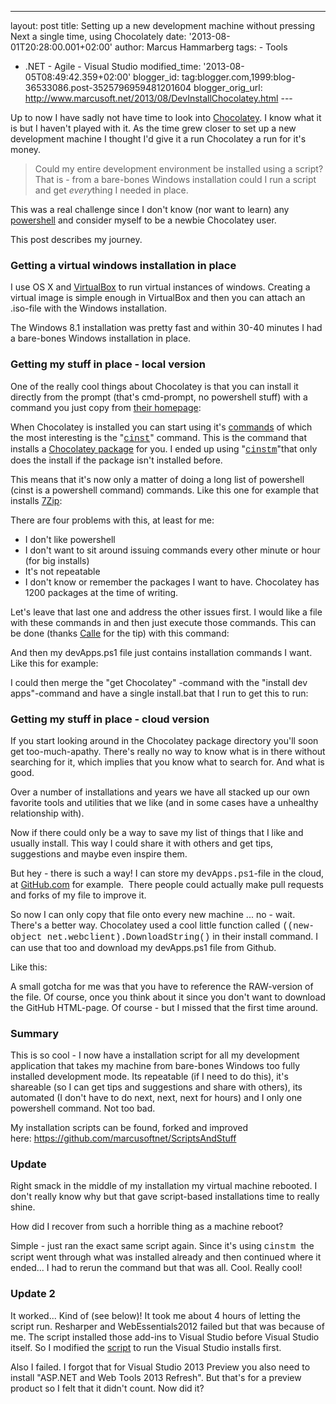 ---
layout: post
title: Setting up a new development machine without
pressing Next a single time, using Chocolately date: '2013-08-01T20:28:00.001+02:00'
author: Marcus Hammarberg
tags: -
Tools
  - .NET - Agile - Visual Studio
modified_time: '2013-08-05T08:49:42.359+02:00'
blogger_id: tag:blogger.com,1999:blog-36533086.post-3525796959481201604
blogger_orig_url: http://www.marcusoft.net/2013/08/DevInstallChocolatey.html ---

<div dir="ltr" style="text-align: left;" trbidi="on">

Up to now I have sadly not have time to look into
<a href="http://chocolatey.org/" target="_blank">Chocolatey</a>. I know
what it is but I haven't played with it. As the time grew closer to set
up a new development machine I thought I'd give it a run Chocolatey a
run for it's money.

> Could my entire development environment be installed using a script?
> That is - from a bare-bones Windows installation could I run a script
> and get *every*thing I needed in place.

This was a real challenge since I don't know (nor want to learn) any
<a href="http://en.wikipedia.org/wiki/Windows_PowerShell"
target="_blank">powershell</a> and consider myself to be a newbie
Chocolatey user.

This post describes my journey.



### Getting a virtual windows installation in place

<div>

I use OS X and
<a href="http://www.virtualbox.org/" target="_blank">VirtualBox</a> to
run virtual instances of windows. Creating a virtual image is simple
enough in VirtualBox and then you can attach an .iso-file with the
Windows installation.

</div>

<div>



</div>

<div>

The Windows 8.1 installation was pretty fast and within 30-40 minutes I
had a bare-bones Windows installation in place. 

</div>

### Getting my stuff in place - local version

<div>

One of the really cool things about Chocolatey is that you can install
it directly from the prompt (that's cmd-prompt, no powershell stuff)
with a command you just copy from
<a href="http://chocolatey.org/" target="_blank">their homepage</a>:

</div>

When Chocolatey is installed you can start using it's <a
href="https://github.com/chocolatey/chocolatey/wiki/CommandsReference"
target="_blank">commands</a> of which the most interesting is the "<span
style="font-family: Courier New, Courier, monospace;"><a href="https://github.com/chocolatey/chocolatey/wiki/CommandsInstall"
target="_blank">cinst</a></span>" command. This is the command that
installs a
<a href="http://chocolatey.org/packages" target="_blank">Chocolatey
package</a> for you. I ended up using "<span
style="font-family: Courier New, Courier, monospace;"><a
href="https://github.com/chocolatey/chocolatey/wiki/CommandsInstallMissing"
target="_blank">cinstm</a></span>"that only does the install if the
package isn't installed before.

This means that it's now only a matter of doing a long list of
powershell (cinst is a powershell command) commands. Like this one for
example that installs
<a href="http://www.7-zip.org/" target="_blank">7Zip</a>:


There are four problems with this, at least for me:

-   I don't like powershell
-   I don't want to sit around issuing commands every other minute or
    hour (for big installs)
-   It's not repeatable
-   I don't know or remember the packages I want to have. Chocolatey has
    1200 packages at the time of writing.

Let's leave that last one and address the other issues first. I would
like a file with these commands in and then just execute those commands.
This can be done (thanks
<a href="https://github.com/carllindelof" target="_blank">Calle</a> for
the tip) with this command:

<div>

</div>

<div>

And then my devApps.ps1 file just contains installation commands I want.
Like this for example:

I could then merge the "get Chocolatey" -command with the "install dev
apps"-command and have a single install.bat that I run to get this to
run:



### Getting my stuff in place - cloud version

</div>

<div>

If you start looking around in the Chocolatey package directory you'll
soon get too-much-apathy. There's really no way to know what is in there
without searching for it, which implies that you know what to search
for. And what is good.

</div>

<div>



</div>

<div>

Over a number of installations and years we have all stacked up our own
favorite tools and utilities that we like (and in some cases have a
unhealthy relationship with).  

</div>

<div>



</div>

<div>

Now if there could only be a way to save my list of things that I like
and usually install. This way I could share it with others and get tips,
suggestions and maybe even inspire them. 

</div>

<div>



</div>

<div>

But hey - there is such a way! I can store my <span
style="font-family: Courier New, Courier, monospace;">devApps.ps1</span>-file
in the cloud, at <a
href="https://github.com/marcusoftnet/ScriptsAndStuff/blob/master/DevMachineInstall/devApps.ps1"
target="_blank">GitHub.com</a> for example.  There people could actually
make pull requests and forks of my file to improve it. 

</div>

<div>



</div>

<div>

So now I can only copy that file onto every new machine ... no - wait.
There's a better way. Chocolatey used a cool little function called
<span style="font-family: Courier New, Courier, monospace;">((new-object
net.webclient).DownloadString()</span> in their install command. I can
use that too and download my devApps.ps1 file from Github. 

</div>

<div>



</div>

<div>

Like this:

</div>



<div>

A small gotcha for me was that you have to reference the RAW-version of
the file. Of course, once you think about it since you don't want to
download the GitHub HTML-page. Of course - but I missed that the first
time around. 

</div>

### Summary

<div>

This is so cool - I now have a installation script for all my
development application that takes my machine from bare-bones Windows
too fully installed development mode. Its repeatable (if I need to do
this), it's shareable (so I can get tips and suggestions and share with
others), its automated (I don't have to do next, next, next for hours)
and I only one powershell command. Not too bad.

My installation scripts can be found, forked and improved
here: <https://github.com/marcusoftnet/ScriptsAndStuff>

### Update 

</div>

<div>

Right smack in the middle of my installation my virtual machine
rebooted. I don't really know why but that gave script-based
installations time to really shine. 

</div>

<div>



</div>

<div>

How did I recover from such a horrible thing as a machine reboot? 

</div>

<div>

Simple - just ran the exact same script again. Since it's using <span
style="font-family: Courier New, Courier, monospace;">cinstm
</span><span style="font-family: inherit;">the script went through what
was installed already and then continued where it ended... I had to
rerun the command but that was all. Cool. Really cool!</span>

### <span style="font-family: inherit;">Update 2</span>

</div>

<div>

<span style="font-family: inherit;">It worked... Kind of (see below)! It
took me about 4 hours of letting the script run. Resharper and
WebEssentials2012 failed but that was because of me. The script
installed those add-ins to Visual Studio before Visual Studio itself. So
I modified the <a href="https://github.com/marcusoftnet/ScriptsAndStuff"
target="_blank">script</a> to run the Visual Studio installs
first. </span>

</div>

<div>

<span style="font-family: inherit;">
</span>

</div>

<div>

<span style="font-family: inherit;">Also I failed. I forgot that for
Visual Studio 2013 Preview you also need to install</span> "ASP.NET and
Web Tools 2013 Refresh". But that's for a preview product so I felt that
it didn't count. Now did it? 

</div>

</div>
